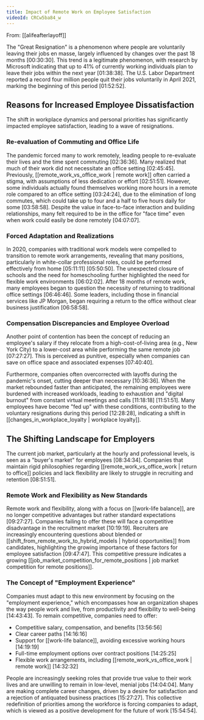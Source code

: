 ```yaml
---
title: Impact of Remote Work on Employee Satisfaction
videoId: CRCw5ba84_w
---
```


From: [[alifeafterlayoff]] <br/> 

The "Great Resignation" is a phenomenon where people are voluntarily leaving their jobs en masse, largely influenced by changes over the past 18 months <a class="yt-timestamp" data-t="00:30:30">[00:30:30]</a>. This trend is a legitimate phenomenon, with research by Microsoft indicating that up to 41% of currently working individuals plan to leave their jobs within the next year <a class="yt-timestamp" data-t="01:38:38">[01:38:38]</a>. The U.S. Labor Department reported a record four million people quit their jobs voluntarily in April 2021, marking the beginning of this period <a class="yt-timestamp" data-t="01:52:52">[01:52:52]</a>.

## Reasons for Increased Employee Dissatisfaction

The shift in workplace dynamics and personal priorities has significantly impacted employee satisfaction, leading to a wave of resignations.

### Re-evaluation of Commuting and Office Life
The pandemic forced many to work remotely, leading people to re-evaluate their lives and the time spent commuting <a class="yt-timestamp" data-t="02:36:36">[02:36:36]</a>. Many realized that much of their work did not necessitate an office setting <a class="yt-timestamp" data-t="02:45:45">[02:45:45]</a>. Previously, [[remote_work_vs_office_work | remote work]] often carried a stigma, with assumptions of less dedication or effort <a class="yt-timestamp" data-t="02:51:51">[02:51:51]</a>. However, some individuals actually found themselves working more hours in a remote role compared to an office setting <a class="yt-timestamp" data-t="03:24:24">[03:24:24]</a>, due to the elimination of long commutes, which could take up to four and a half to five hours daily for some <a class="yt-timestamp" data-t="03:58:58">[03:58:58]</a>. Despite the value in face-to-face interaction and building relationships, many felt required to be in the office for "face time" even when work could easily be done remotely <a class="yt-timestamp" data-t="04:07:07">[04:07:07]</a>.

### Forced Adaptation and Realizations
In 2020, companies with traditional work models were compelled to transition to remote work arrangements, revealing that many positions, particularly in white-collar professional roles, could be performed effectively from home <a class="yt-timestamp" data-t="05:11:11">[05:11:11]</a> <a class="yt-timestamp" data-t="05:50:50">[05:50:50]</a>. The unexpected closure of schools and the need for homeschooling further highlighted the need for flexible work environments <a class="yt-timestamp" data-t="06:02:02">[06:02:02]</a>. After 18 months of remote work, many employees began to question the necessity of returning to traditional office settings <a class="yt-timestamp" data-t="06:46:46">[06:46:46]</a>. Some leaders, including those in financial services like JP Morgan, began requiring a return to the office without clear business justification <a class="yt-timestamp" data-t="06:58:58">[06:58:58]</a>.

### Compensation Discrepancies and Employee Overload
Another point of contention has been the concept of reducing an employee's salary if they relocate from a high-cost-of-living area (e.g., New York City) to a lower-cost area while performing the same remote job <a class="yt-timestamp" data-t="07:27:27">[07:27:27]</a>. This is perceived as punitive, especially when companies can save on office space and associated expenses <a class="yt-timestamp" data-t="07:40:40">[07:40:40]</a>.

Furthermore, companies often overcorrected with layoffs during the pandemic's onset, cutting deeper than necessary <a class="yt-timestamp" data-t="10:36:36">[10:36:36]</a>. When the market rebounded faster than anticipated, the remaining employees were burdened with increased workloads, leading to exhaustion and "digital burnout" from constant virtual meetings and calls <a class="yt-timestamp" data-t="11:18:18">[11:18:18]</a> <a class="yt-timestamp" data-t="11:51:51">[11:51:51]</a>. Many employees have become "fed up" with these conditions, contributing to the voluntary resignations during this period <a class="yt-timestamp" data-t="12:28:28">[12:28:28]</a>, indicating a shift in [[changes_in_workplace_loyalty | workplace loyalty]].

## The Shifting Landscape for Employers

The current job market, particularly at the hourly and professional levels, is seen as a "buyer's market" for employees <a class="yt-timestamp" data-t="08:34:34">[08:34:34]</a>. Companies that maintain rigid philosophies regarding [[remote_work_vs_office_work | return to office]] policies and lack flexibility are likely to struggle in recruiting and retention <a class="yt-timestamp" data-t="08:51:51">[08:51:51]</a>.

### Remote Work and Flexibility as New Standards
Remote work and flexibility, along with a focus on [[work-life balance]], are no longer competitive advantages but rather standard expectations <a class="yt-timestamp" data-t="09:27:27">[09:27:27]</a>. Companies failing to offer these will face a competitive disadvantage in the recruitment market <a class="yt-timestamp" data-t="10:19:19">[10:19:19]</a>. Recruiters are increasingly encountering questions about blended or [[shift_from_remote_work_to_hybrid_models | hybrid opportunities]] from candidates, highlighting the growing importance of these factors for employee satisfaction <a class="yt-timestamp" data-t="09:47:47">[09:47:47]</a>. This competitive pressure indicates a growing [[job_market_competition_for_remote_positions | job market competition for remote positions]].

### The Concept of "Employment Experience"
Companies must adapt to this new environment by focusing on the "employment experience," which encompasses how an organization shapes the way people work and live, from productivity and flexibility to well-being <a class="yt-timestamp" data-t="14:43:43">[14:43:43]</a>. To remain competitive, companies need to offer:
*   Competitive salary, compensation, and benefits <a class="yt-timestamp" data-t="13:56:56">[13:56:56]</a>
*   Clear career paths <a class="yt-timestamp" data-t="14:16:16">[14:16:16]</a>
*   Support for [[work-life balance]], avoiding excessive working hours <a class="yt-timestamp" data-t="14:19:19">[14:19:19]</a>
*   Full-time employment options over contract positions <a class="yt-timestamp" data-t="14:25:25">[14:25:25]</a>
*   Flexible work arrangements, including [[remote_work_vs_office_work | remote work]] <a class="yt-timestamp" data-t="14:32:32">[14:32:32]</a>

People are increasingly seeking roles that provide true value to their work lives and are unwilling to remain in low-level, menial jobs <a class="yt-timestamp" data-t="14:04:04">[14:04:04]</a>. Many are making complete career changes, driven by a desire for satisfaction and a rejection of antiquated business practices <a class="yt-timestamp" data-t="15:27:27">[15:27:27]</a>. This collective redefinition of priorities among the workforce is forcing companies to adapt, which is viewed as a positive development for the future of work <a class="yt-timestamp" data-t="15:54:54">[15:54:54]</a>.